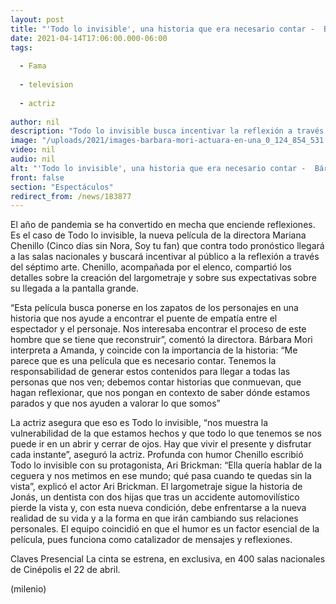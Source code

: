 ```yaml
---
layout: post
title: "'Todo lo invisible', una historia que era necesario contar -  Bárbara Mori"
date: 2021-04-14T17:06:00.000-06:00
tags:
  
  - Fama
  
  - television
  
  - actriz
  
author: nil
description: "Todo lo invisible busca incentivar la reflexión a través del cine; será distribuido por Cinépolis y está protagonizado por Ari Brickman, José María de Tavira y Bárbara Mori."
image: "/uploads/2021/images-barbara-mori-actuara-en-una_0_124_854_531.jpeg"
video: nil
audio: nil
alt: "'Todo lo invisible', una historia que era necesario contar -  Bárbara Mori"
front: false
section: "Espectáculos"
redirect_from: /news/183877
---
```


El año de pandemia se ha convertido en mecha que enciende reflexiones. Es el caso de Todo lo invisible, la nueva película de la directora Mariana Chenillo (Cinco días sin Nora, Soy tu fan) que contra todo pronóstico llegará a las salas nacionales y buscará incentivar al público a la reflexión a través del séptimo arte. Chenillo, acompañada por el elenco, compartió los detalles sobre la creación del largometraje y sobre sus expectativas sobre su llegada a la pantalla grande. 

“Esta película busca ponerse en los zapatos de los personajes en una historia que nos ayude a encontrar el puente de empatía entre el espectador y el personaje. Nos interesaba encontrar el proceso de este hombre que se tiene que reconstruir”, comentó la directora. Bárbara Mori interpreta a Amanda, y coincide con la importancia de la historia: “Me parece que es una película que es necesario contar. Tenemos la responsabilidad de generar estos contenidos para llegar a todas las personas que nos ven; debemos contar historias que conmuevan, que hagan reflexionar, que nos pongan en contexto de saber dónde estamos parados y que nos ayuden a valorar lo que somos” 

La actriz asegura que eso es Todo lo invisible, “nos muestra la vulnerabilidad de la que estamos hechos y que todo lo que tenemos se nos puede ir en un abrir y cerrar de ojos. Hay que vivir el presente y disfrutar cada instante”, aseguró la actriz. Profunda con humor Chenillo escribió Todo lo invisible con su protagonista, Ari Brickman: “Ella quería hablar de la ceguera y nos metimos en ese mundo; qué pasa cuando te quedas sin la vista”, explicó el actor Ari Brickman. El largometraje sigue la historia de Jonás, un dentista con dos hijas que tras un accidente automovilístico pierde la vista y, con esta nueva condición, debe enfrentarse a la nueva realidad de su vida y a la forma en que irán cambiando sus relaciones personales. El equipo coincidió en que el humor es un factor esencial de la película, pues funciona como catalizador de mensajes y reflexiones. 

Claves Presencial La cinta se estrena, en exclusiva, en 400 salas nacionales de Cinépolis el 22 de abril. 

(milenio)